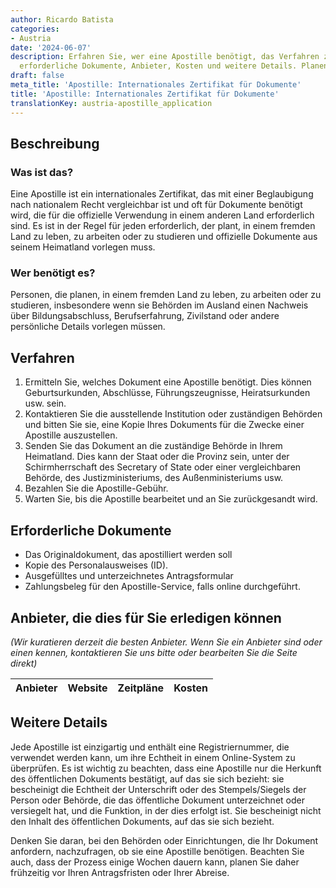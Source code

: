 ```yaml
---
author: Ricardo Batista
categories:
- Austria
date: '2024-06-07'
description: Erfahren Sie, wer eine Apostille benötigt, das Verfahren zur Beantragung,
  erforderliche Dokumente, Anbieter, Kosten und weitere Details. Planen Sie frühzeitig!
draft: false
meta_title: 'Apostille: Internationales Zertifikat für Dokumente'
title: 'Apostille: Internationales Zertifikat für Dokumente'
translationKey: austria-apostille_application
---
```



## Beschreibung

### Was ist das?
Eine Apostille ist ein internationales Zertifikat, das mit einer Beglaubigung nach nationalem Recht vergleichbar ist und oft für Dokumente benötigt wird, die für die offizielle Verwendung in einem anderen Land erforderlich sind. Es ist in der Regel für jeden erforderlich, der plant, in einem fremden Land zu leben, zu arbeiten oder zu studieren und offizielle Dokumente aus seinem Heimatland vorlegen muss.

### Wer benötigt es?
Personen, die planen, in einem fremden Land zu leben, zu arbeiten oder zu studieren, insbesondere wenn sie Behörden im Ausland einen Nachweis über Bildungsabschluss, Berufserfahrung, Zivilstand oder andere persönliche Details vorlegen müssen.

## Verfahren

1. Ermitteln Sie, welches Dokument eine Apostille benötigt. Dies können Geburtsurkunden, Abschlüsse, Führungszeugnisse, Heiratsurkunden usw. sein.
2. Kontaktieren Sie die ausstellende Institution oder zuständigen Behörden und bitten Sie sie, eine Kopie Ihres Dokuments für die Zwecke einer Apostille auszustellen.
3. Senden Sie das Dokument an die zuständige Behörde in Ihrem Heimatland. Dies kann der Staat oder die Provinz sein, unter der Schirmherrschaft des Secretary of State oder einer vergleichbaren Behörde, des Justizministeriums, des Außenministeriums usw.
4. Bezahlen Sie die Apostille-Gebühr.
5. Warten Sie, bis die Apostille bearbeitet und an Sie zurückgesandt wird.

## Erforderliche Dokumente

- Das Originaldokument, das apostilliert werden soll
- Kopie des Personalausweises (ID).
- Ausgefülltes und unterzeichnetes Antragsformular
- Zahlungsbeleg für den Apostille-Service, falls online durchgeführt.

## Anbieter, die dies für Sie erledigen können
_(Wir kuratieren derzeit die besten Anbieter. Wenn Sie ein Anbieter sind oder einen kennen, kontaktieren Sie uns bitte oder bearbeiten Sie die Seite direkt)_

| Anbieter | Website | Zeitpläne | Kosten |
| --------------- | --------------- | :-------------: | :-------------: |

## Weitere Details

Jede Apostille ist einzigartig und enthält eine Registriernummer, die verwendet werden kann, um ihre Echtheit in einem Online-System zu überprüfen. Es ist wichtig zu beachten, dass eine Apostille nur die Herkunft des öffentlichen Dokuments bestätigt, auf das sie sich bezieht: sie bescheinigt die Echtheit der Unterschrift oder des Stempels/Siegels der Person oder Behörde, die das öffentliche Dokument unterzeichnet oder versiegelt hat, und die Funktion, in der dies erfolgt ist. Sie bescheinigt nicht den Inhalt des öffentlichen Dokuments, auf das sie sich bezieht.

Denken Sie daran, bei den Behörden oder Einrichtungen, die Ihr Dokument anfordern, nachzufragen, ob sie eine Apostille benötigen. Beachten Sie auch, dass der Prozess einige Wochen dauern kann, planen Sie daher frühzeitig vor Ihren Antragsfristen oder Ihrer Abreise.